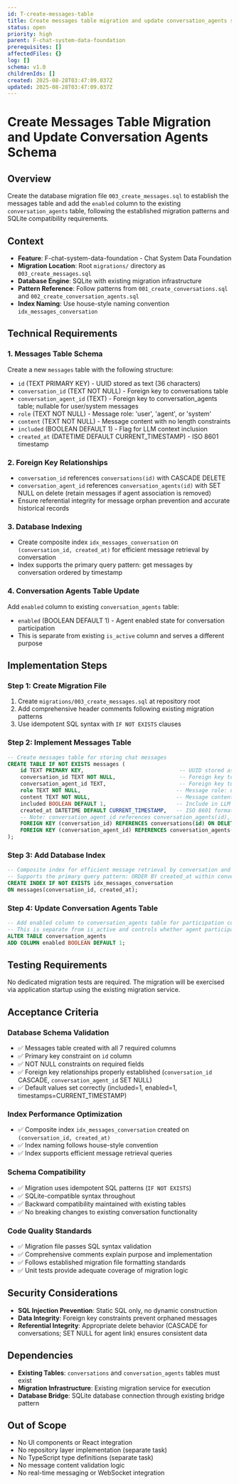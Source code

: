 ```yaml
---
id: T-create-messages-table
title: Create messages table migration and update conversation_agents schema
status: open
priority: high
parent: F-chat-system-data-foundation
prerequisites: []
affectedFiles: {}
log: []
schema: v1.0
childrenIds: []
created: 2025-08-28T03:47:09.037Z
updated: 2025-08-28T03:47:09.037Z
---
```


# Create Messages Table Migration and Update Conversation Agents Schema

## Overview

Create the database migration file `003_create_messages.sql` to establish the messages table and add the `enabled` column to the existing `conversation_agents` table, following the established migration patterns and SQLite compatibility requirements.

## Context

- **Feature**: F-chat-system-data-foundation - Chat System Data Foundation
- **Migration Location**: Root `migrations/` directory as `003_create_messages.sql`
- **Database Engine**: SQLite with existing migration infrastructure
- **Pattern Reference**: Follow patterns from `001_create_conversations.sql` and `002_create_conversation_agents.sql`
- **Index Naming**: Use house-style naming convention `idx_messages_conversation`

## Technical Requirements

### 1. Messages Table Schema

Create a new `messages` table with the following structure:

- `id` (TEXT PRIMARY KEY) - UUID stored as text (36 characters)
- `conversation_id` (TEXT NOT NULL) - Foreign key to conversations table
- `conversation_agent_id` (TEXT) - Foreign key to conversation_agents table; nullable for user/system messages
- `role` (TEXT NOT NULL) - Message role: 'user', 'agent', or 'system'
- `content` (TEXT NOT NULL) - Message content with no length constraints
- `included` (BOOLEAN DEFAULT 1) - Flag for LLM context inclusion
- `created_at` (DATETIME DEFAULT CURRENT_TIMESTAMP) - ISO 8601 timestamp

### 2. Foreign Key Relationships

- `conversation_id` references `conversations(id)` with CASCADE DELETE
- `conversation_agent_id` references `conversation_agents(id)` with SET NULL on delete (retain messages if agent association is removed)
- Ensure referential integrity for message orphan prevention and accurate historical records

### 3. Database Indexing

- Create composite index `idx_messages_conversation` on `(conversation_id, created_at)` for efficient message retrieval by conversation
- Index supports the primary query pattern: get messages by conversation ordered by timestamp

### 4. Conversation Agents Table Update

Add `enabled` column to existing `conversation_agents` table:

- `enabled` (BOOLEAN DEFAULT 1) - Agent enabled state for conversation participation
- This is separate from existing `is_active` column and serves a different purpose

## Implementation Steps

### Step 1: Create Migration File

1. Create `migrations/003_create_messages.sql` at repository root
2. Add comprehensive header comments following existing migration patterns
3. Use idempotent SQL syntax with `IF NOT EXISTS` clauses

### Step 2: Implement Messages Table

```sql
-- Create messages table for storing chat messages
CREATE TABLE IF NOT EXISTS messages (
    id TEXT PRIMARY KEY,                              -- UUID stored as text (36 characters)
    conversation_id TEXT NOT NULL,                    -- Foreign key to conversations table
    conversation_agent_id TEXT,                       -- Foreign key to conversation_agents table (nullable for user/system)
    role TEXT NOT NULL,                              -- Message role: user, agent, system
    content TEXT NOT NULL,                           -- Message content (no length limit)
    included BOOLEAN DEFAULT 1,                      -- Include in LLM context (1=yes, 0=no)
    created_at DATETIME DEFAULT CURRENT_TIMESTAMP,   -- ISO 8601 format timestamp
    -- Note: conversation_agent_id references conversation_agents(id), not settings
    FOREIGN KEY (conversation_id) REFERENCES conversations(id) ON DELETE CASCADE,
    FOREIGN KEY (conversation_agent_id) REFERENCES conversation_agents(id) ON DELETE SET NULL
);
```

### Step 3: Add Database Index

```sql
-- Composite index for efficient message retrieval by conversation and timestamp
-- Supports the primary query pattern: ORDER BY created_at within conversation
CREATE INDEX IF NOT EXISTS idx_messages_conversation
ON messages(conversation_id, created_at);
```

### Step 4: Update Conversation Agents Table

```sql
-- Add enabled column to conversation_agents table for participation control
-- This is separate from is_active and controls whether agent participates in new messages
ALTER TABLE conversation_agents
ADD COLUMN enabled BOOLEAN DEFAULT 1;
```

## Testing Requirements

No dedicated migration tests are required. The migration will be exercised via application startup using the existing migration service.

## Acceptance Criteria

### Database Schema Validation

- ✅ Messages table created with all 7 required columns
- ✅ Primary key constraint on `id` column
- ✅ NOT NULL constraints on required fields
- ✅ Foreign key relationships properly established (`conversation_id` CASCADE, `conversation_agent_id` SET NULL)
- ✅ Default values set correctly (included=1, enabled=1, timestamps=CURRENT_TIMESTAMP)

### Index Performance Optimization

- ✅ Composite index `idx_messages_conversation` created on `(conversation_id, created_at)`
- ✅ Index naming follows house-style convention
- ✅ Index supports efficient message retrieval queries

### Schema Compatibility

- ✅ Migration uses idempotent SQL patterns (`IF NOT EXISTS`)
- ✅ SQLite-compatible syntax throughout
- ✅ Backward compatibility maintained with existing tables
- ✅ No breaking changes to existing conversation functionality

### Code Quality Standards

- ✅ Migration file passes SQL syntax validation
- ✅ Comprehensive comments explain purpose and implementation
- ✅ Follows established migration file formatting standards
- ✅ Unit tests provide adequate coverage of migration logic

## Security Considerations

- **SQL Injection Prevention**: Static SQL only, no dynamic construction
- **Data Integrity**: Foreign key constraints prevent orphaned messages
- **Referential Integrity**: Appropriate delete behavior (CASCADE for conversations; SET NULL for agent link) ensures consistent data

## Dependencies

- **Existing Tables**: `conversations` and `conversation_agents` tables must exist
- **Migration Infrastructure**: Existing migration service for execution
- **Database Bridge**: SQLite database connection through existing bridge pattern

## Out of Scope

- No UI components or React integration
- No repository layer implementation (separate task)
- No TypeScript type definitions (separate task)
- No message content validation logic
- No real-time messaging or WebSocket integration
